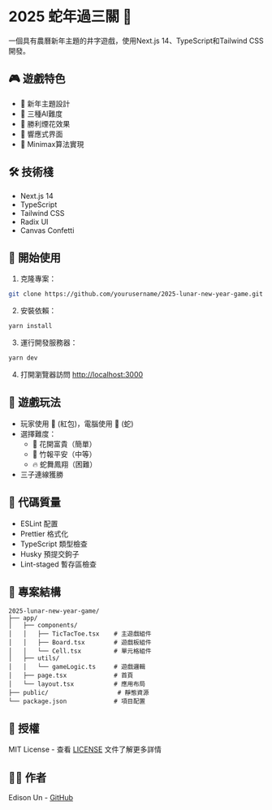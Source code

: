 # 2025 蛇年過三關 🐍

一個具有農曆新年主題的井字遊戲，使用Next.js 14、TypeScript和Tailwind CSS開發。

## 🎮 遊戲特色

- 🎨 新年主題設計
- 🤖 三種AI難度
- 🎉 勝利煙花效果
- 📱 響應式界面
- 🎯 Minimax算法實現

## 🛠 技術棧

- Next.js 14
- TypeScript
- Tailwind CSS
- Radix UI
- Canvas Confetti

## 🚀 開始使用

1. 克隆專案：

```bash
git clone https://github.com/yourusername/2025-lunar-new-year-game.git
```

2. 安裝依賴：

```bash
yarn install
```

3. 運行開發服務器：

```bash
yarn dev
```

4. 打開瀏覽器訪問 [http://localhost:3000](http://localhost:3000)

## 🎯 遊戲玩法

- 玩家使用 🧧 (紅包)，電腦使用 🐍 (蛇)
- 選擇難度：
  - 🌸 花開富貴（簡單）
  - 🎋 竹報平安（中等）
  - 🔥 蛇舞鳳翔（困難）
- 三子連線獲勝

## 🧪 代碼質量

- ESLint 配置
- Prettier 格式化
- TypeScript 類型檢查
- Husky 預提交鉤子
- Lint-staged 暫存區檢查

## 📁 專案結構

```
2025-lunar-new-year-game/
├── app/
│   ├── components/
│   │   ├── TicTacToe.tsx    # 主遊戲組件
│   │   ├── Board.tsx        # 遊戲板組件
│   │   └── Cell.tsx         # 單元格組件
│   ├── utils/
│   │   └── gameLogic.ts     # 遊戲邏輯
│   ├── page.tsx             # 首頁
│   └── layout.tsx           # 應用布局
├── public/                   # 靜態資源
└── package.json             # 項目配置
```

## 📄 授權

MIT License - 查看 [LICENSE](LICENSE) 文件了解更多詳情

## 👨‍💻 作者

Edison Un - [GitHub](https://github.com/Chonwai)
